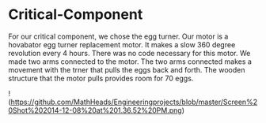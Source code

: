Critical-Component
==================
For our critical component, we chose the egg turner. 
Our motor is a hovabator egg turner replacement motor. It makes a slow 360 degree revolution every 4 hours.
There was no code necessary for this motor. 
We made two arms connected to the motor. The two arms connected makes a movement with the trner that pulls the eggs back and forth.
The wooden structure that the motor pulls provides room for 70 eggs. 

! (https://github.com/MathHeads/Engineeringprojects/blob/master/Screen%20Shot%202014-12-08%20at%201.36.52%20PM.png)

